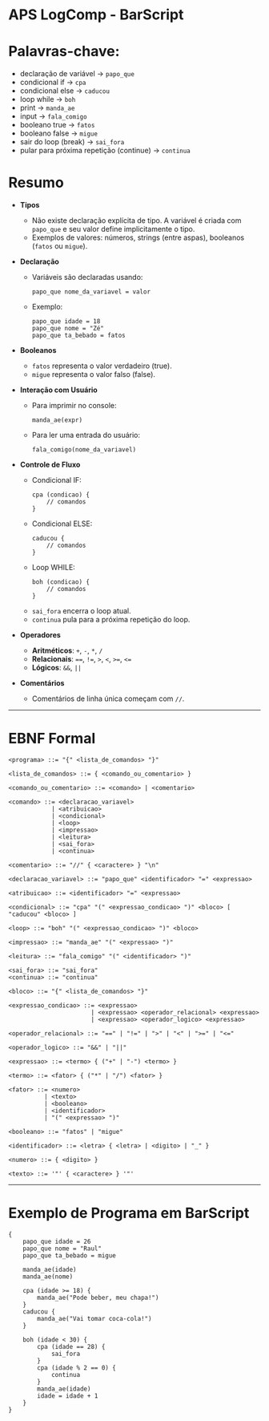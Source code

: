 # APS LogComp - BarScript

# Palavras-chave:
- declaração de variável → `papo_que`
- condicional if → `cpa`
- condicional else → `caducou`
- loop while → `boh`
- print → `manda_ae`
- input → `fala_comigo`
- booleano true → `fatos`
- booleano false → `migue`
- sair do loop (break) → `sai_fora`
- pular para próxima repetição (continue) → `continua`

# Resumo

- **Tipos**
  - Não existe declaração explícita de tipo. A variável é criada com `papo_que` e seu valor define implicitamente o tipo.
  - Exemplos de valores: números, strings (entre aspas), booleanos (`fatos` ou `migue`).

- **Declaração**
  - Variáveis são declaradas usando:
    ```
    papo_que nome_da_variavel = valor
    ```
  - Exemplo:
    ```
    papo_que idade = 18
    papo_que nome = "Zé"
    papo_que ta_bebado = fatos
    ```

- **Booleanos**
  - `fatos` representa o valor verdadeiro (true).
  - `migue` representa o valor falso (false).

- **Interação com Usuário**
  - Para imprimir no console: 
    ```
    manda_ae(expr)
    ```
  - Para ler uma entrada do usuário:
    ```
    fala_comigo(nome_da_variavel)
    ```

- **Controle de Fluxo**
  - Condicional IF:
    ```
    cpa (condicao) {
        // comandos
    }
    ```
  - Condicional ELSE:
    ```
    caducou {
        // comandos
    }
    ```
  - Loop WHILE:
    ```
    boh (condicao) {
        // comandos
    }
    ```
  - `sai_fora` encerra o loop atual.
  - `continua` pula para a próxima repetição do loop.

- **Operadores**
  - **Aritméticos**: `+`, `-`, `*`, `/`
  - **Relacionais**: `==`, `!=`, `>`, `<`, `>=`, `<=`
  - **Lógicos**: `&&`, `||`

- **Comentários**
  - Comentários de linha única começam com `//`.

---

# EBNF Formal

```ebnf
<programa> ::= "{" <lista_de_comandos> "}"

<lista_de_comandos> ::= { <comando_ou_comentario> }

<comando_ou_comentario> ::= <comando> | <comentario>

<comando> ::= <declaracao_variavel>
            | <atribuicao>
            | <condicional>
            | <loop>
            | <impressao>
            | <leitura>
            | <sai_fora>
            | <continua>

<comentario> ::= "//" { <caractere> } "\n"

<declaracao_variavel> ::= "papo_que" <identificador> "=" <expressao>

<atribuicao> ::= <identificador> "=" <expressao>

<condicional> ::= "cpa" "(" <expressao_condicao> ")" <bloco> [ "caducou" <bloco> ]

<loop> ::= "boh" "(" <expressao_condicao> ")" <bloco>

<impressao> ::= "manda_ae" "(" <expressao> ")"

<leitura> ::= "fala_comigo" "(" <identificador> ")"

<sai_fora> ::= "sai_fora"
<continua> ::= "continua"

<bloco> ::= "{" <lista_de_comandos> "}"

<expressao_condicao> ::= <expressao> 
                       | <expressao> <operador_relacional> <expressao>
                       | <expressao> <operador_logico> <expressao>

<operador_relacional> ::= "==" | "!=" | ">" | "<" | ">=" | "<="

<operador_logico> ::= "&&" | "||"

<expressao> ::= <termo> { ("+" | "-") <termo> }

<termo> ::= <fator> { ("*" | "/") <fator> }

<fator> ::= <numero> 
          | <texto> 
          | <booleano> 
          | <identificador> 
          | "(" <expressao> ")"

<booleano> ::= "fatos" | "migue"

<identificador> ::= <letra> { <letra> | <digito> | "_" }

<numero> ::= { <digito> }

<texto> ::= '"' { <caractere> } '"'
```

---

# Exemplo de Programa em BarScript

```barscript
{
    papo_que idade = 26
    papo_que nome = "Raul"
    papo_que ta_bebado = migue

    manda_ae(idade)
    manda_ae(nome)

    cpa (idade >= 18) {
        manda_ae("Pode beber, meu chapa!")
    }
    caducou {
        manda_ae("Vai tomar coca-cola!")
    }

    boh (idade < 30) {
        cpa (idade == 28) {
            sai_fora
        }
        cpa (idade % 2 == 0) {
            continua
        }
        manda_ae(idade)
        idade = idade + 1
    }
}
```
